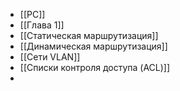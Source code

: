 - [[PC]]
- [[Глава 1]]
- [[Статическая маршрутизация]]
- [[Динамическая маршрутизация]]
- [[Сети VLAN]]
- [[Списки контроля доступа (ACL)]]
- 